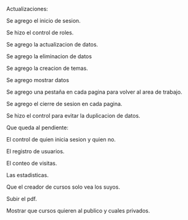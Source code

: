 Actualizaciones: 

Se agrego el inicio de sesion. 

Se hizo el control de roles. 

Se agrego la actualizacion de datos. 

Se agrego la eliminacion de datos 

Se agrego la creacion de temas. 

Se agrego mostrar datos 

Se agrego una pestaña en cada pagina para volver al area de trabajo. 

Se agrego el cierre de sesion en cada pagina. 

Se hizo el control para evitar la duplicacion de datos. 

Que queda al pendiente: 

El control de quien inicia sesion y quien no. 

El registro de usuarios. 

El conteo de visitas. 

Las estadisticas. 

Que el creador de cursos solo vea los suyos. 

Subir el pdf. 

Mostrar que cursos quieren al publico y cuales privados. 
